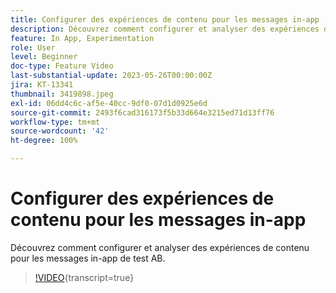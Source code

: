 ```yaml
---
title: Configurer des expériences de contenu pour les messages in-app
description: Découvrez comment configurer et analyser des expériences de contenu pour les messages in-app de test AB.
feature: In App, Experimentation
role: User
level: Beginner
doc-type: Feature Video
last-substantial-update: 2023-05-26T00:00:00Z
jira: KT-13341
thumbnail: 3419898.jpeg
exl-id: 06dd4c6c-af5e-40cc-9df0-07d1d0925e6d
source-git-commit: 2493f6cad316173f5b33d664e3215ed71d13ff76
workflow-type: tm+mt
source-wordcount: '42'
ht-degree: 100%

---
```


# Configurer des expériences de contenu pour les messages in-app

Découvrez comment configurer et analyser des expériences de contenu pour les messages in-app de test AB.

>[!VIDEO](https://video.tv.adobe.com/v/3445290/?learn=on&captions=fre_fr){transcript=true}
